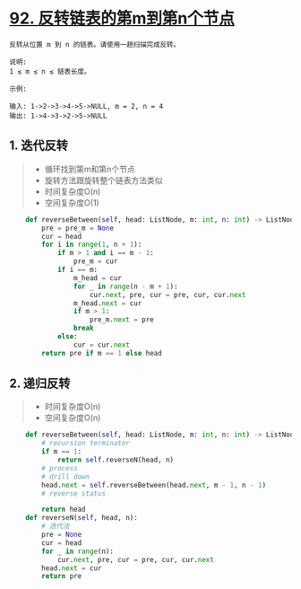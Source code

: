 # [92. 反转链表的第m到第n个节点](https://leetcode-cn.com/problems/reverse-linked-list-ii/)

```none
反转从位置 m 到 n 的链表。请使用一趟扫描完成反转。

说明:
1 ≤ m ≤ n ≤ 链表长度。

示例:

输入: 1->2->3->4->5->NULL, m = 2, n = 4
输出: 1->4->3->2->5->NULL
```

## 1. 迭代反转

> - 循环找到第m和第n个节点
> - 旋转方法跟旋转整个链表方法类似
> - 时间复杂度O(n)
> - 空间复杂度O(1)

```python
    def reverseBetween(self, head: ListNode, m: int, n: int) -> ListNode:
        pre = pre_m = None
        cur = head
        for i in range(1, n + 1):
            if m > 1 and i == m - 1:
                pre_m = cur
            if i == m:
                m_head = cur
                for _ in range(n - m + 1):
                    cur.next, pre, cur = pre, cur, cur.next
                m_head.next = cur
                if m > 1:
                    pre_m.next = pre
                break
            else:
                cur = cur.next
        return pre if m == 1 else head
```

## 2. 递归反转

> - 时间复杂度O(n)
> - 空间复杂度O(n)

```python
    def reverseBetween(self, head: ListNode, m: int, n: int) -> ListNode:
        # recursion terminator
        if m == 1:
            return self.reverseN(head, n)
        # process
        # drill down
        head.next = self.reverseBetween(head.next, m - 1, n - 1)
        # reverse status

        return head
    def reverseN(self, head, n):
        # 迭代法
        pre = None
        cur = head
        for _ in range(n):
            cur.next, pre, cur = pre, cur, cur.next
        head.next = cur
        return pre
```
